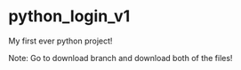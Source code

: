 # python_login_v1
My first ever python project!

Note: Go to download branch and download both of the files!
